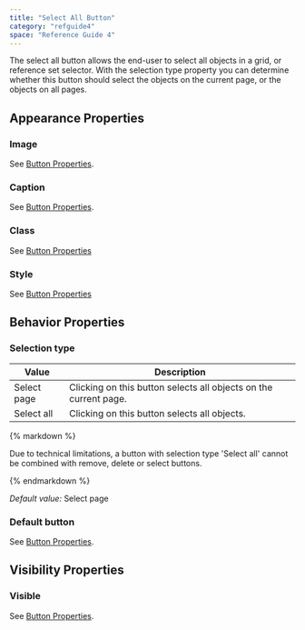 ```yaml
---
title: "Select All Button"
category: "refguide4"
space: "Reference Guide 4"
---
```

The select all button allows the end-user to select all objects in a grid, or reference set selector. With the selection type property you can determine whether this button should select the objects on the current page, or the objects on all pages.

## Appearance Properties

### Image

See [Button Properties](button-properties).

### Caption

See [Button Properties](button-properties).

### Class

See [Button Properties](button-properties)

### Style

See [Button Properties](button-properties)

## Behavior Properties

### Selection type

| Value | Description |
| --- | --- |
| Select page | Clicking on this button selects all objects on the current page. |
| Select all | Clicking on this button selects all objects. |

<div class="alert alert-warning">{% markdown %}

Due to technical limitations, a button with selection type 'Select all' cannot be combined with remove, delete or select buttons.

{% endmarkdown %}</div>

_Default value:_ Select page

### Default button

See [Button Properties](button-properties).

## Visibility Properties

### Visible

See [Button Properties](button-properties).